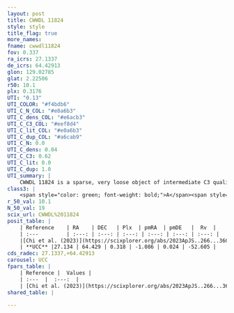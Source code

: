 ```yaml
---
layout: post
title: CWWDL 11824
style: style
title_flag: true
more_names: 
fname: cwwdl11824
fov: 0.337
ra_icrs: 27.1337
de_icrs: 64.42913
glon: 129.02785
glat: 2.22506
r50: 10.1
plx: 0.3176
UTI: "0.13"
UTI_COLOR: "#f4bdb6"
UTI_C_N_COL: "#e0a6b3"
UTI_C_dens_COL: "#e6acb3"
UTI_C_C3_COL: "#eef8d4"
UTI_C_lit_COL: "#e0a6b3"
UTI_C_dup_COL: "#a6cab9"
UTI_C_N: 0.0
UTI_C_dens: 0.04
UTI_C_C3: 0.62
UTI_C_lit: 0.0
UTI_C_dup: 1.0
UTI_summary: |
    CWWDL 11824 is a sparse, very loose object of intermediate C3 quality. It was recently reported in the literature.<br><br><span style="color: #99180f; font-weight: bold;">Warning: </span>contains less than 25 stars with <i>P>0.5</i> estimated.
class3: |
    <span style="color: green; font-weight: bold;">A</span><span style="color: red; font-weight: bold;">C</span>
r_50_val: 10.1
N_50_val: 19
scix_url: CWWDL%2011824
posit_table: |
    | Reference    | RA    | DEC   | Plx  | pmRA  | pmDE   |  Rv  |
    | :---         | :---: | :---: | :---: | :---: | :---: | :---: |
    |[Chi et al. (2023)](https://scixplorer.org/abs/2023ApJS..266...36C) | 27.125 | 64.458 | 0.317 | -1.071 | 0.024 | -46.237 |
    | **UCC** |27.134 | 64.429 | 0.318 | -1.086 | 0.024 | -52.605 | 
cds_radec: 27.1337,+64.42913
carousel: UCC
fpars_table: |
    | Reference |  Values |
    | :---  |  :---:  |
    | [Chi et al. (2023)](https://scixplorer.org/abs/2023ApJS..266...36C) | `logAge=7.82, Z=0.12` |
shared_table: |
    
---
```

